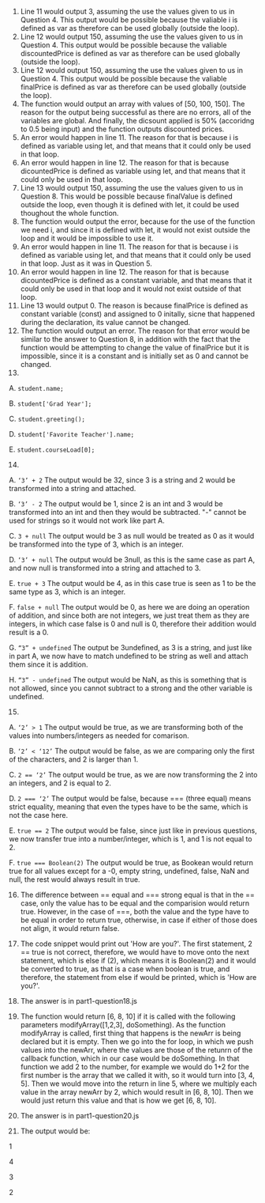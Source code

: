 1. Line 11 would output 3, assuming the use the values given to us in Question 4. This output would be possible because the valiable i is defined as var as therefore can be used globally (outside the loop).
2. Line 12 would output 150, assuming the use the values given to us in Question 4. This output would be possible because the valiable discountedPrice is defined as var as therefore can be used globally (outside the loop).
3. Line 12 would output 150, assuming the use the values given to us in Question 4. This output would be possible because the valiable finalPrice is defined as var as therefore can be used globally (outside the loop).
4. The function would output an array with values of [50, 100, 150]. The reason for the output being successful as there are no errors, all of the variables are global. And finally, the dicsount applied is 50% (accoridng to 0.5 being input) and the function outputs discounted prices.
5. An error would happen in line 11. The reason for that is because i is defined as variable using let, and that means that it could only be used in that loop. 
6. An error would happen in line 12. The reason for that is because dicountedPrice is defined as variable using let, and that means that it could only be used in that loop. 
7. Line 13 would output 150, assuming the use the values given to us in Question 8. This would be possible because finalValue is defined outside the loop, even though it is defined with let, it could be used thoughout the whole function.
8. The function would output the error, because for the use of the function we need i, and since it is defined with let, it would not exist outside the loop and it would be impossible to use it.
9. An error would happen in line 11. The reason for that is because i is defined as variable using let, and that means that it could only be used in that loop. Just as it was in Question 5. 
10. An error would happen in line 12. The reason for that is because dicountedPrice is defined as a constant variable, and that means that it could only be used in that loop and it would not exist outside of that loop. 
11. Line 13 would output 0. The reason is because finalPrice is defined as constant variable (const) and assigned to 0 initally, sicne that happened during the declaration, its value cannot be changed.
12. The function would output an error. The reason for that error would be similar to the answer to Question 8, in addition with the fact that the function would be attempting to change the value of finalPrice but it is impossible, since it is a constant and is initially set as 0 and cannot be changed.
13. 
A. `student.name;`

B. `student['Grad Year'];`

C. `student.greeting();`

D. `student['Favorite Teacher'].name;`

E. `student.courseLoad[0];`

14. 
A. `‘3’ + 2` The output would be 32, since 3 is a string and 2 would be transformed into a string and attached.

B. `‘3’ - 2` The output would be 1, since 2 is an int and 3 would be transformed into an int and then they would be subtracted. "-" cannot be used for strings so it would not work like part A.

C. `3 + null` The output would be 3 as null would be treated as 0 as it would be transformed into the type of 3, which is an integer. 

D. `‘3’ + null` The output would be 3null, as this is the same case as part A, and now null is transformed into a string and attached to 3.

E. `true + 3` The output would be 4, as in this case true is seen as 1 to be the same type as 3, which is an integer.

F. `false + null` The output would be 0, as here we are doing an operation of addition, and since both are not integers, we just treat them as they are integers, in which case false is 0 and null is 0, therefore their addition would result is a 0.

G. `“3” + undefined` The output be 3undefined, as 3 is a string, and just like in part A, we now have to match undefined to be string as well and attach them since it is addition.

H. `“3” - undefined` The output would be NaN, as this is something that is not allowed, since you cannot subtract to a strong and the other variable is undefined.

15.
A. `‘2’ > 1` The output would be true, as we are transforming both of the values into numbers/integers as needed for comarison.

B. `‘2’ < ‘12’` The output would be false, as we are comparing only the first of the characters, and 2 is larger than 1.

C. `2 == ‘2’` The output would be true, as we are now transforming the 2 into an integers, and 2 is equal to 2. 

D. `2 === ‘2’` The output would be false, because === (three equal) means strict equality, meaning that even the types have to be the same, which is not the case here.

E. `true == 2` The output would be false, since just like in previous questions, we now transfer true into a number/integer, which is 1, and 1 is not equal to 2.

F. `true === Boolean(2)` The output would be true, as Bookean would return true for all values except for a -0, empty string, undefined, false, NaN and null, the rest would always result in true. 

16. The difference between == equal and === strong equal is that in the == case, only the value has to be equal and the comparision would return true. However, in the case of ===, both the value and the type have to be equal in order to return true, otherwise, in case if either of those does not align, it would return false.
17. The code snippet would print out 'How are you?'. The first statement, 2 == true is not correct, therefore, we would have to move onto the next statement, which is else if (2), which means it is Boolean(2) and it would be converted to true, as that is a case when boolean is true, and therefore, the statement from else if would be printed, which is 'How are you?'.
18. The answer is in part1-question18.js
19. The function would return [6, 8, 10] if it is called with the following parameters modifyArray([1,2,3], doSomething). 
As the function modifyArray is called, first thing that happens is the newArr is being declared but it is empty. Then we go into the for loop, in which we push values into the newArr, where the values are those of the retunrn of the callback function, which in our case would be doSomething. In that function we add 2 to the number, for example we would do 1+2 for the first number is the array that we called it with, so it would turn into [3, 4, 5]. Then we would move into the return in line 5, where we multiply each value in the array newArr by 2, which would result in [6, 8, 10]. Then we would just return this value and that is how we get [6, 8, 10].

20. The answer is in part1-question20.js
21. The output would be:

1

4

3

2
